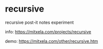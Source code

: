 # recursive

recursive post-it notes experiment

info: https://mitxela.com/projects/recursive

demo: https://mitxela.com/other/recursive.htm
